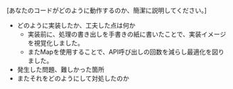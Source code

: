 [あなたのコードがどのように動作するのか、簡潔に説明してください。]
+ どのように実装したか、工夫した点は何か
    + 実装前に、処理の書き出しを手書きの紙に書いたことで、実装イメージを視覚化しました。
    + またMapを使用することで、API呼び出しの回数を減らし最適化を図りました。
+ 発生した問題、難しかった箇所
+ またそれをどのようにして対処したのか
